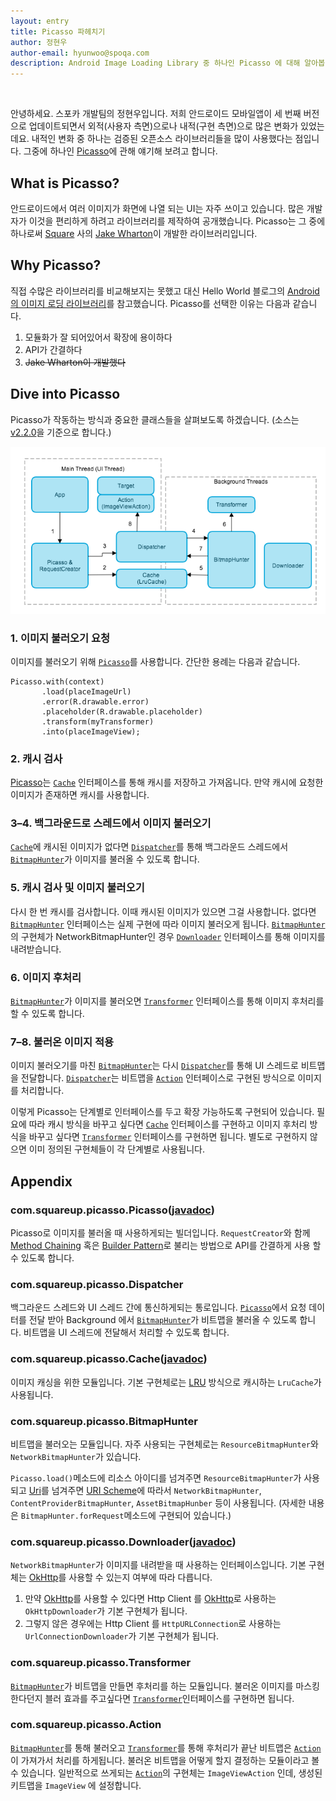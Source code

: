```yaml
---
layout: entry
title: Picasso 파헤치기
author: 정현우
author-email: hyunwoo@spoqa.com
description: Android Image Loading Library 중 하나인 Picasso 에 대해 알아봅니다.
---
```

<br/>

안녕하세요. 스포카 개발팀의 정현우입니다. 저희 안드로이드 모바일앱이 세 번째 버전으로 업데이트되면서 외적(사용자 측면)으로나 내적(구현 측면)으로 많은 변화가 있었는데요. 내적인 변화 중 하나는 검증된 오픈소스 라이브러리들을 많이 사용했다는 점입니다. 그중에 하나인 [Picasso][picasso website]에 관해 얘기해 보려고 합니다.

[picasso website]: http://square.github.io/picasso/


What is Picasso?
----------------

안드로이드에서 여러 이미지가 화면에 나열 되는 UI는 자주 쓰이고 있습니다. 많은 개발자가 이것을 편리하게 하려고 라이브러리를 제작하여 공개했습니다. Picasso는 그 중에 하나로써 [Square][] 사의 [Jake Wharton][]이 개발한 라이브러리입니다.

[Square]: http://square.github.io/
[Jake Wharton]: https://github.com/JakeWharton

Why Picasso?
------------

직접 수많은 라이브러리를 비교해보지는 못했고 대신 Hello World 블로그의 [Android의 이미지 로딩 라이브러리][1]를 참고했습니다. Picasso를 선택한 이유는 다음과 같습니다.

1. 모듈화가 잘 되어있어서 확장에 용이하다
2. API가 간결하다
3. <del>Jake Wharton이 개발했다</del>

[1]: http://helloworld.naver.com/helloworld/429368

Dive into Picasso
-----------------

Picasso가 작동하는 방식과 중요한 클래스들을 살펴보도록 하겠습니다. (소스는 [v2.2.0][2]을 기준으로 합니다.)

![workflow][]

[2]: https://github.com/square/picasso/commit/f78c6b989d365b4bbe32f05bfd618f731aac30f9

[workflow]: /images/2014-03-28/1.png

### 1. 이미지 불러오기 요청

이미지를 불러오기 위해 [`Picasso`][picasso]를 사용합니다. 간단한 용례는 다음과 같습니다.

	Picasso.with(context)
	       .load(placeImageUrl)
	       .error(R.drawable.error)
	       .placeholder(R.drawable.placeholder)
	       .transform(myTransformer)
	       .into(placeImageView);

### 2. 캐시 검사

[Picasso](#picasso)는 [`Cache`][cache] 인터페이스를 통해 캐시를 저장하고 가져옵니다. 만약 캐시에 요청한 이미지가 존재하면 캐시를 사용합니다.

### 3–4. 백그라운드로 스레드에서 이미지 불러오기

[`Cache`][cache]에 캐시된 이미지가 없다면 [`Dispatcher`][dispatcher]를 통해 백그라운드 스레드에서 [`BitmapHunter`][bitmaphunter]가 이미지를 불러올 수 있도록 합니다.

### 5. 캐시 검사 및 이미지 불러오기

다시 한 번 캐시를 검사합니다. 이때 캐시된 이미지가 있으면 그걸 사용합니다. 없다면 [`BitmapHunter`][bitmaphunter] 인터페이스는 실제 구현에 따라 이미지 불러오게 됩니다. [`BitmapHunter`][bitmaphunter]의 구현체가 NetworkBitmapHunter인 경우 [`Downloader`][downloader] 인터페이스를 통해 이미지를 내려받습니다.

### 6. 이미지 후처리

[`BitmapHunter`][bitmaphunter]가 이미지를 불러오면 [`Transformer`][transformer] 인터페이스를 통해 이미지 후처리를 할 수 있도록 합니다.

### 7–8. 불러온 이미지 적용

이미지 불러오기를 마친 [`BitmapHunter`][bitmaphunter]는 다시 [`Dispatcher`][dispatcher]를 통해 UI 스레드로 비트맵을 전달합니다. [`Dispatcher`][dispatcher]는 비트맵을 [`Action`][action] 인터페이스로 구현된 방식으로 이미지를 처리합니다.

이렇게 Picasso는 단계별로 인터페이스를 두고 확장 가능하도록 구현되어 있습니다. 필요에 따라 캐시 방식을 바꾸고 싶다면 [`Cache`][cache] 인터페이스를 구현하고 이미지 후처리 방식을 바꾸고 싶다면 [`Transformer`][transformer] 인터페이스를 구현하면 됩니다. 별도로 구현하지 않으면 이미 정의된 구현체들이 각 단계별로 사용됩니다.

[picasso]: #picasso
[dispatcher]: #dispatcher
[cache]: #cache
[bitmaphunter]: #bitmaphunter
[downloader]: #downloader
[transformer]: #transformer
[action]: #action


Appendix
--------

<h3 id="picasso">com.squareup.picasso.Picasso(<a href="http://square.github.io/picasso/javadoc/index.html">javadoc</a>)</h3>

Picasso로 이미지를 불러올 때 사용하게되는 빌더입니다. `RequestCreator`와 함께 [Method Chaining][] 혹은 [Builder Pattern][]로 불리는 방법으로 API를 간결하게 사용 할 수 있도록 합니다.

[Method Chaining]: http://en.wikipedia.org/wiki/Method_chaining
[Builder Pattern]: http://en.wikipedia.org/wiki/Builder_pattern
[picasso.javadoc]: http://square.github.io/picasso/javadoc/index.html


<h3 id="dispatcher">com.squareup.picasso.Dispatcher</h3>

백그라운드 스레드와 UI 스레드 간에 통신하게되는 통로입니다. [`Picasso`][picasso]에서 요청 데이터를 전달 받아 Background 에서 [`BitmapHunter`][bitmaphunter]가 비트맵을 불러올 수 있도록 합니다. 비트맵을 UI 스레드에 전달해서 처리할 수 있도록 합니다.

<h3 id="cache">com.squareup.picasso.Cache(<a href="http://square.github.io/picasso/javadoc/com/squareup/picasso/Picasso.html">javadoc</a>)</h3>

이미지 캐싱을 위한 모듈입니다. 기본 구현체로는 [LRU][] 방식으로 캐시하는 `LruCache`가 사용됩니다.

[LRU]: http://en.wikipedia.org/wiki/Least_Recently_Used#LRU

<h3 id="bitmaphunter">com.squareup.picasso.BitmapHunter</h3>

비트맵을 불러오는 모듈입니다. 자주 사용되는 구현체로는 `ResourceBitmapHunter`와 `NetworkBitmapHunter`가 있습니다.

 `Picasso.load()`메소드에 리소스 아이디를 넘겨주면 `ResourceBitmapHunter`가 사용되고 [Uri][]를 넘겨주면 [URI Scheme][]에 따라서 `NetworkBitmapHunter`, `ContentProviderBitmapHunter`, `AssetBitmapHunber` 등이 사용됩니다. (자세한 내용은 `BitmapHunter.forRequest`메소드에 구현되어 있습니다.)

[Uri]: http://developer.android.com/reference/android/net/Uri.html
[URI Scheme]: http://en.wikipedia.org/wiki/URI_scheme

<h3 id="downloader">com.squareup.picasso.Downloader(<a href="http://square.github.io/picasso/javadoc/com/squareup/picasso/Downloader.html">javadoc</a>)</h3>

`NetworkBitmapHunter`가 이미지를 내려받을 때 사용하는 인터페이스입니다. 기본 구현체는 [OkHttp][]를 사용할 수 있는지 여부에 따라 다릅니다.

[OkHttp]: http://square.github.io/okhttp/

1. 만약 [OkHttp][]를 사용할 수 있다면 Http Client 를 [OkHttp][]로 사용하는 `OkHttpDownloader`가 기본 구현체가 됩니다.
2. 그렇지 않은 경우에는 Http Client 를 `HttpURLConnection`로 사용하는 `UrlConnectionDownloader`가 기본 구현체가 됩니다.

<h3 id="transformer">com.squareup.picasso.Transformer</h3>

[`BitmapHunter`][bitmaphunter]가 비트맵을 만들면 후처리를 하는 모듈입니다. 불러온 이미지를 마스킹 한다던지 블러 효과를 주고싶다면 [`Transformer`][transformer]인터페이스를 구현하면 됩니다.

<h3 id="action">com.squareup.picasso.Action</h3>

[`BitmapHunter`][bitmaphunter]를 통해 불러오고 [`Transformer`][transformer]를 통해 후처리가 끝난 비트맵은 [`Action`][action]이 가져가서 처리를 하게됩니다. 불러온 비트맵을 어떻게 할지 결정하는 모듈이라고 볼 수 있습니다. 일반적으로 쓰게되는 [`Action`][action]의 구현체는 `ImageViewAction` 인데, 생성된 키트맵을 `ImageView` 에 설정합니다.










